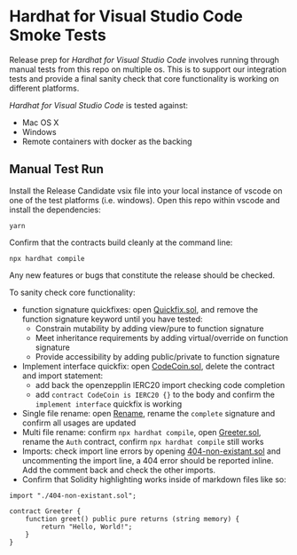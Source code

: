 # Hardhat for Visual Studio Code Smoke Tests

Release prep for *Hardhat for Visual Studio Code* involves running through manual tests from this repo on multiple os. This is to support our integration tests and provide a final sanity check that core functionality is working on different platforms.

*Hardhat for Visual Studio Code* is tested against:

- Mac OS X
- Windows
- Remote containers with docker as the backing

## Manual Test Run

Install the Release Candidate vsix file into your local instance of vscode on one of the test platforms (i.e. windows). Open this repo within vscode and install the dependencies:

```shell
yarn
```

Confirm that the contracts build cleanly at the command line:

```shell
npx hardhat compile
```

Any new features or bugs that constitute the release should be checked.

To sanity check core functionality:

- function signature quickfixes: open [Quickfix.sol](./contracts/Quickfix.sol), and remove the function signature keyword until you have tested:
    * Constrain mutability by adding view/pure to function signature
    * Meet inheritance requirements by adding virtual/override on function signature
    * Provide accessibility by adding public/private to function signature
- Implement interface quickfix: open [CodeCoin.sol](./contracts/CodeCoin.sol), delete the contract and import statement:
    * add back the openzepplin IERC20 import checking code completion
    * add `contract CodeCoin is IERC20 {}` to the body and confirm the `implement interface` quickfix is working
- Single file rename: open [Rename](./contracts/Rename.sol), rename the `complete` signature and confirm all usages are updated
- Multi file rename: confirm `npx hardhat compile`, open [Greeter.sol](./contracts/Greeter.sol), rename the `Auth` contract, confirm `npx hardhat compile` still works
- Imports: check import line errors by opening [404-non-existant.sol](./contracts/imports/404-non-existant.sol) and uncommenting the import line, a 404 error should be reported inline. Add the comment back and check the other imports.
- Confirm that Solidity highlighting works inside of markdown files like so:

```solidity
import "./404-non-existant.sol";

contract Greeter {
    function greet() public pure returns (string memory) {
        return "Hello, World!";
    }
}
```